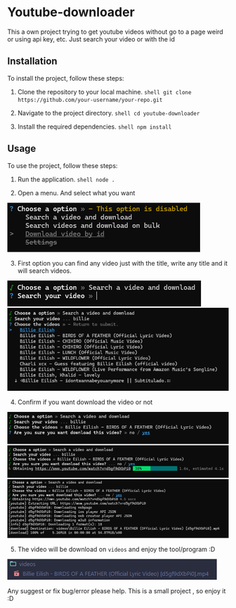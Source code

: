 # Youtube-downloader
 This a own project trying to get youtube videos without go to a page weird or using api key, etc. Just search your video or with the id

## Installation

To install the project, follow these steps:

1. Clone the repository to your local machine.
        ```shell
        git clone https://github.com/your-username/your-repo.git
        ```

2. Navigate to the project directory.
        ```shell
        cd youtube-downloader
        ```

3. Install the required dependencies.
        ```shell
        npm install
        ```

## Usage

To use the project, follow these steps:

1. Run the application.
        ```shell
        node .
        ```

2. Open a menu. And select what you want

![Menu principal](img/Menu.png)

3. First option you can find any video just with the title, write any title and it will search videos.

![Searcher video](/img/videosearch.png)
![Selection the video](/img/selection.png)

4. Confirm if you want download the video or not

![confirm](/img/confirm.png)
![Downloading video](/img/downloading.png)
![Video downloaded](/img/downloaded.png)


5. The video will be download on `videos` and enjoy the tool/program :D

![Video downloader](/img/video.png)

Any suggest or fix bug/error please help. This is a small project , so enjoy it :D